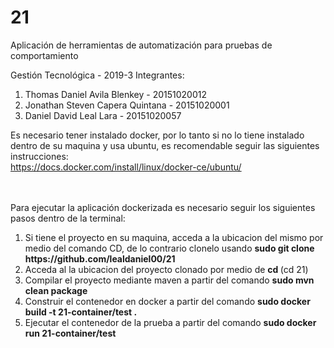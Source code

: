 # 21
Aplicación de herramientas de automatización para pruebas de comportamiento

Gestión Tecnológica - 2019-3
Integrantes: 
<ol>
<li>Thomas Daniel Avila Blenkey  -  20151020012</li> 
<li>Jonathan Steven Capera Quintana - 20151020001</li> 
<li>Daniel David Leal Lara - 20151020057</li>
</ol>

Es necesario tener instalado docker, por lo tanto si no lo tiene instalado dentro de su maquina y usa ubuntu, es recomendable seguir las siguientes instrucciones: </br>
https://docs.docker.com/install/linux/docker-ce/ubuntu/ </br>

</br>
</br>
Para ejecutar la aplicación dockerizada es necesario seguir los siguientes pasos dentro de la terminal:
<ol>
  <li> Si tiene el proyecto en su maquina, acceda a la ubicacion del mismo por medio del comando CD, de lo contrario clonelo usando <b> sudo git clone https://github.com/lealdaniel00/21 </b> </li>
  <li> Acceda al la ubicacion del proyecto clonado por medio de <b>cd </b>  (cd 21)</li>
  <li> Compilar el proyecto mediante maven a partir del comando <b>sudo mvn clean package</b> </li>
  <li> Construir el contenedor en docker a partir del comando <b>sudo docker build -t 21-container/test .</b> </li>
  <li> Ejecutar el contenedor de la prueba a partir del comando <b>sudo docker run 21-container/test </b> </li>  
</ol>
